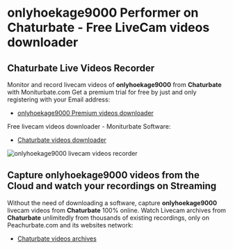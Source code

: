 # onlyhoekage9000 Performer on Chaturbate - Free LiveCam videos downloader

## Chaturbate Live Videos Recorder

Monitor and record livecam videos of **onlyhoekage9000** from **Chaturbate** with Moniturbate.com
Get a premium trial for free by just and only registering with your Email address:
* [onlyhoekage9000 Premium videos downloader](https://moniturbate.com/request-demo-licence-key.html)

Free livecam videos downloader - Moniturbate Software:
* [Chaturbate videos downloader](https://moniturbate.com/moniturbate-download-software.html)

![onlyhoekage9000 livecam videos recorder](https://peachurnet.com/templates/moniturbate-software.png)


## Capture onlyhoekage9000 videos from the Cloud and watch your recordings on Streaming

Without the need of downloading a software, capture **onlyhoekage9000** livecam videos from **Chaturbate** 100% online.
Watch Livecam archives from **Chaturbate** unlimitedly from thousands of existing recordings, only on Peachurbate.com and its websites network:
* [Chaturbate videos archives](https://peachurnet.com/)
